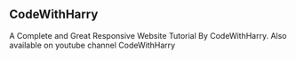 ## CodeWithHarry
 A Complete and Great Responsive Website Tutorial By CodeWithHarry.
 Also available on youtube channel CodeWithHarry

